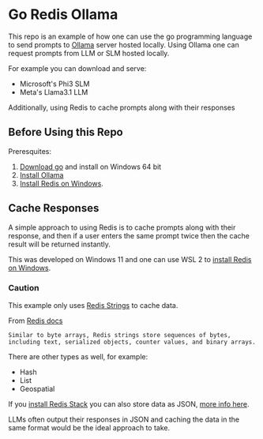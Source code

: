 # Go Redis Ollama

This repo is an example of how one can use the go programming language to send prompts to [Ollama](https://ollama.com/) server hosted locally.
Using Ollama one can request prompts from LLM or SLM hosted locally.

For example you can download and serve:
- Microsoft's Phi3 SLM
- Meta's Llama3.1 LLM

Additionally, using Redis to cache prompts along with their responses

## Before Using this Repo

Preresquites:
1. [Download go](https://go.dev/dl/) and install on Windows 64 bit
2. [Install Ollama](https://ollama.com/)
3. [Install Redis on Windows](https://redis.io/docs/latest/operate/oss_and_stack/install/install-redis/install-redis-on-windows/).

## Cache Responses

A simple approach to using Redis is to cache prompts along with their response, and then if a user enters the same prompt twice then the cache result will be returned instantly.

This was developed on Windows 11 and one can use WSL 2 to [install Redis on Windows](https://redis.io/docs/latest/operate/oss_and_stack/install/install-redis/install-redis-on-windows/).

### Caution 
This example only uses [Redis Strings](https://redis.io/docs/latest/develop/data-types/#strings) to cache data.

From [Redis docs](https://redis.io/docs/latest/develop/get-started/data-store/)

    Similar to byte arrays, Redis strings store sequences of bytes, including text, serialized objects, counter values, and binary arrays.

There are other types as well, for example:
- Hash
- List
- Geospatial

If you [install Redis Stack](https://redis.io/docs/latest/operate/oss_and_stack/install/install-stack/) you can also store data as JSON, [more info here](https://redis.io/docs/latest/develop/data-types/json/).

LLMs often output their responses in JSON and caching the data in the same format would be the ideal approach to take.